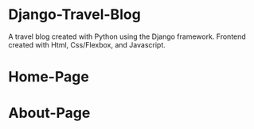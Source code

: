 # Django-Travel-Blog
A travel blog created with Python using the Django framework. Frontend created with Html, Css/Flexbox, and Javascript.

# Home-Page

# About-Page
